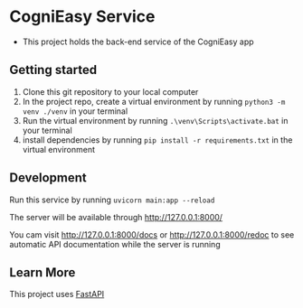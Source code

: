 # CogniEasy Service

- This project holds the back-end service of the CogniEasy app

## Getting started
1. Clone this git repository to your local computer
2. In the project repo, create a virtual environment by running `python3 -m venv ./venv` in your 
   terminal
3. Run the virtual environment by running `.\venv\Scripts\activate.bat` in your terminal
4. install dependencies by running `pip install -r requirements.txt` in the virtual environment


## Development
Run this service by running `uvicorn main:app --reload`

The server will be available through http://127.0.0.1:8000/

You cam visit http://127.0.0.1:8000/docs or http://127.0.0.1:8000/redoc to see automatic API 
documentation while the server is running

## Learn More

This project uses [FastAPI](https://fastapi.tiangolo.com/)
